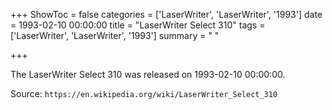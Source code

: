 +++
ShowToc = false
categories = ['LaserWriter', 'LaserWriter', '1993']
date = 1993-02-10 00:00:00
title = "LaserWriter Select 310"
tags = ['LaserWriter', 'LaserWriter', '1993']
summary = " "

+++

The LaserWriter Select 310 was released on 1993-02-10 00:00:00.

Source: `https://en.wikipedia.org/wiki/LaserWriter_Select_310`


